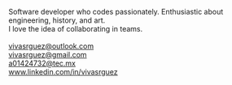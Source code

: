 Software developer who codes passionately. Enthusiastic about engineering, history, and art.<br>
I love the idea of collaborating in teams.<br><br>
vivasrguez@outlook.com<br>
vivasrguez@gmail.com<br>
a01424732@tec.mx<br>
www.linkedin.com/in/vivasrguez
